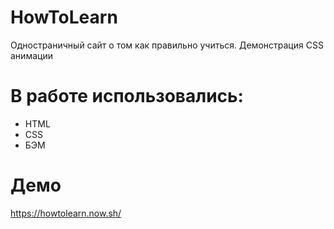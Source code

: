 # HowToLearn
Одностраничный сайт о том как правильно учиться. Демонстрация CSS анимации 

# В работе использовались:
- HTML
- CSS
- БЭМ

# Демо
https://howtolearn.now.sh/
